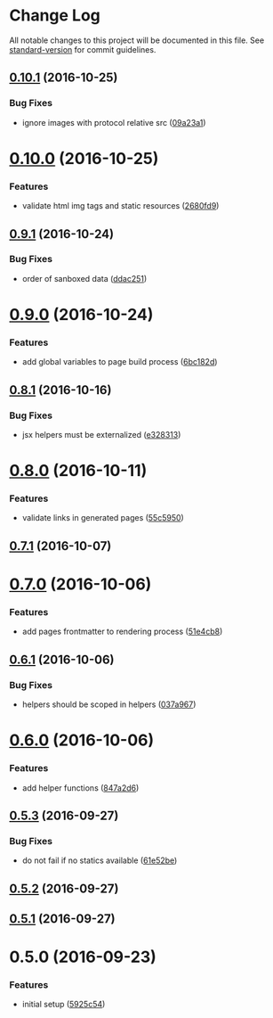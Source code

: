 # Change Log

All notable changes to this project will be documented in this file. See [standard-version](https://github.com/conventional-changelog/standard-version) for commit guidelines.

<a name="0.10.1"></a>
## [0.10.1](https://github.com/sinnerschrader/schlump/compare/v0.10.0...v0.10.1) (2016-10-25)


### Bug Fixes

* ignore images with protocol relative src ([09a23a1](https://github.com/sinnerschrader/schlump/commit/09a23a1))



<a name="0.10.0"></a>
# [0.10.0](https://github.com/sinnerschrader/schlump/compare/v0.9.1...v0.10.0) (2016-10-25)


### Features

* validate html img tags and static resources ([2680fd9](https://github.com/sinnerschrader/schlump/commit/2680fd9))



<a name="0.9.1"></a>
## [0.9.1](https://github.com/sinnerschrader/schlump/compare/v0.9.0...v0.9.1) (2016-10-24)


### Bug Fixes

* order of sanboxed data ([ddac251](https://github.com/sinnerschrader/schlump/commit/ddac251))



<a name="0.9.0"></a>
# [0.9.0](https://github.com/sinnerschrader/schlump/compare/v0.8.1...v0.9.0) (2016-10-24)


### Features

* add global variables to page build process ([6bc182d](https://github.com/sinnerschrader/schlump/commit/6bc182d))



<a name="0.8.1"></a>
## [0.8.1](https://github.com/sinnerschrader/schlump/compare/v0.8.0...v0.8.1) (2016-10-16)


### Bug Fixes

* jsx helpers must be externalized ([e328313](https://github.com/sinnerschrader/schlump/commit/e328313))



<a name="0.8.0"></a>
# [0.8.0](https://github.com/sinnerschrader/schlump/compare/v0.7.1...v0.8.0) (2016-10-11)


### Features

* validate links in generated pages ([55c5950](https://github.com/sinnerschrader/schlump/commit/55c5950))



<a name="0.7.1"></a>
## [0.7.1](https://github.com/sinnerschrader/schlump/compare/v0.7.0...v0.7.1) (2016-10-07)



<a name="0.7.0"></a>
# [0.7.0](https://github.com/sinnerschrader/schlump/compare/v0.6.1...v0.7.0) (2016-10-06)


### Features

* add pages frontmatter to rendering process ([51e4cb8](https://github.com/sinnerschrader/schlump/commit/51e4cb8))



<a name="0.6.1"></a>
## [0.6.1](https://github.com/sinnerschrader/schlump/compare/v0.6.0...v0.6.1) (2016-10-06)


### Bug Fixes

* helpers should be scoped in helpers ([037a967](https://github.com/sinnerschrader/schlump/commit/037a967))



<a name="0.6.0"></a>
# [0.6.0](https://github.com/sinnerschrader/schlump/compare/v0.5.3...v0.6.0) (2016-10-06)


### Features

* add helper functions ([847a2d6](https://github.com/sinnerschrader/schlump/commit/847a2d6))



<a name="0.5.3"></a>
## [0.5.3](https://github.com/sinnerschrader/schlump/compare/v0.5.2...v0.5.3) (2016-09-27)


### Bug Fixes

* do not fail if no statics available ([61e52be](https://github.com/sinnerschrader/schlump/commit/61e52be))



<a name="0.5.2"></a>
## [0.5.2](https://github.com/sinnerschrader/schlump/compare/v0.5.1...v0.5.2) (2016-09-27)



<a name="0.5.1"></a>
## [0.5.1](https://github.com/sinnerschrader/schlump/compare/v0.5.0...v0.5.1) (2016-09-27)



<a name="0.5.0"></a>
# 0.5.0 (2016-09-23)


### Features

* initial setup ([5925c54](https://github.com/sinnerschrader/schlump/commit/5925c54))
